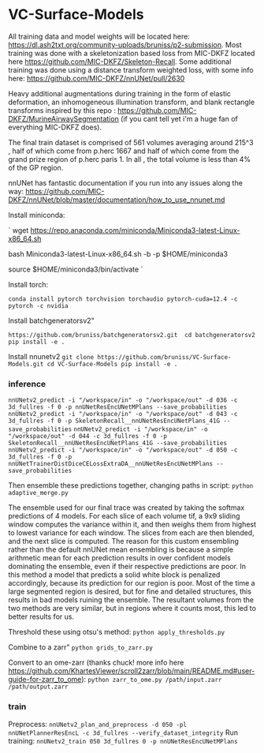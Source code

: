 # VC-Surface-Models

All training data and model weights will be located here: https://dl.ash2txt.org/community-uploads/bruniss/p2-submission. Most training was done with a skeletonization based loss from MIC-DKFZ located here https://github.com/MIC-DKFZ/Skeleton-Recall. Some additional training was done using a distance transform weighted loss, with some info here: https://github.com/MIC-DKFZ/nnUNet/pull/2630

Heavy additional augmentations during training in the form of elastic deformation, an inhomogeneous illumination transform, and blank rectangle transforms inspired by this repo : https://github.com/MIC-DKFZ/MurineAirwaySegmentation (if you cant tell yet i'm a huge fan of everything MIC-DKFZ does). 

The final train dataset is comprised of 561 volumes averaging around 215^3 , half of which come from p.herc 1667 and half of which come from the grand prize region of p.herc paris 1. In all , the total volume is less than 4% of the GP region. 

nnUNet has fantastic documentation if you run into any issues along the way: https://github.com/MIC-DKFZ/nnUNet/blob/master/documentation/how_to_use_nnunet.md

Install miniconda:

` wget https://repo.anaconda.com/miniconda/Miniconda3-latest-Linux-x86_64.sh 

bash Miniconda3-latest-Linux-x86_64.sh -b -p $HOME/miniconda3 

source $HOME/miniconda3/bin/activate ` 

Install torch:

`conda install pytorch torchvision torchaudio pytorch-cuda=12.4 -c pytorch -c nvidia`

 
Install batchgeneratorsv2"

`https://github.com/bruniss/batchgeneratorsv2.git 
cd batchgeneratorsv2
pip install -e .`

Install nnunetv2
`git clone https://github.com/bruniss/VC-Surface-Models.git
cd VC-Surface-Models
pip install -e .`

### inference
`nnUNetv2_predict -i "/workspace/in" -o "/workspace/out" -d 036 -c 3d_fullres -f 0 -p nnUNetResEncUNetMPlans --save_probabilities`
`nnUNetv2_predict -i "/workspace/in" -o "/workspace/out" -d 043 -c 3d_fullres -f 0 -p SkeletonRecall__nnUNetResEncUNetPlans_41G --save_probabilities`
`nnUNetv2_predict -i "/workspace/in" -o "/workspace/out" -d 044 -c 3d_fullres -f 0 -p SkeletonRecall__nnUNetResEncUNetPlans_41G --save_probabilities`
`nnUNetv2_predict -i "/workspace/in" -o "/workspace/out" -d 050 -c 3d_fullres -f 0 -p nnUNetTrainerDistDiceCELossExtraDA__nnUNetResEncUNetMPlans --save_probabilities`

Then ensemble these predictions together, changing paths in script:
`python adaptive_merge.py`

The ensemble used for our final trace was created by taking the softmax predictions of 4 models. For each slice of each volume tif, a 9x9 sliding window computes the variance within it, and then weighs them from highest to lowest variance for each window. The slices from each are then blended, and the next slice is computed. The reason for this custom ensembling rather than the default nnUNet mean ensembling is because a simple arithmetic mean for each prediction results in over confident models dominating the ensemble, even if their respective predictions are poor. In this method a model that predicts a solid white block is penalized accordingly, because its prediction for our region is poor. Most of the time a large segmented region is desired, but for fine and detailed structures, this results in bad models ruining the ensemble. The resultant volumes from the two methods are very similar, but in regions where it counts most, this led to better results for us. 

Threshold these using otsu's method: 
`python apply_thresholds.py`

Combine to a zarr"
`python grids_to_zarr.py`

Convert to an ome-zarr (thanks chuck! more info here https://github.com/KhartesViewer/scroll2zarr/blob/main/README.md#user-guide-for-zarr_to_ome):
`python zarr_to_ome.py /path/input.zarr /path/output.zarr` 

### train 
Preprocess: `nnUNetv2_plan_and_preprocess -d 050 -pl nnUNetPlannerResEncL -c 3d_fullres --verify_dataset_integrity`
Run training: `nnUNetv2_train 050 3d_fullres 0 -p nnUNetResEncUNetMPlans`
